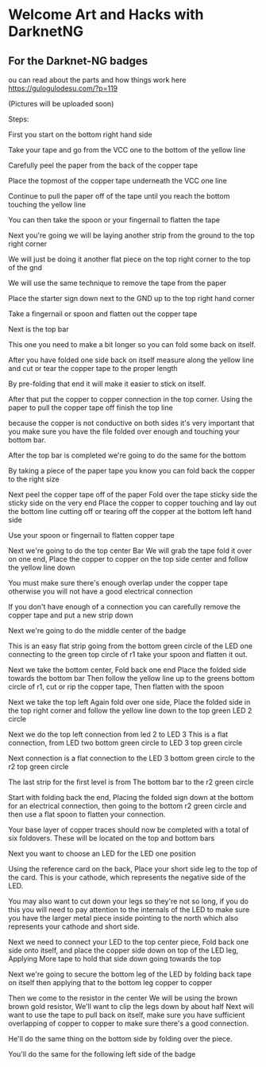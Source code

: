 # Welcome Art and Hacks with DarknetNG

## For the Darknet-NG badges
ou can read about the parts and how things work here
https://gulogulodesu.com/?p=119

(Pictures will be uploaded soon)

Steps:

First you start on the bottom right hand side

Take your tape and go from the VCC one to the bottom of the yellow line

Carefully peel the paper from the back of the copper tape

Place the topmost of the copper tape underneath the VCC one line

Continue to pull the paper off of the tape until you reach the bottom touching the yellow line

You can then take the spoon or your fingernail to flatten the tape

Next you're going we will be laying another strip from the ground to the top right corner

We will just be doing it another flat piece on the top right corner to the top of the gnd

We will use the same technique to remove the tape from the paper

Place the starter sign down next to the GND up to the top right hand corner

Take a fingernail or spoon and flatten out the copper tape

Next is the top bar

This one you need to make a bit longer so you can fold some back on itself.

After you have folded one side back on itself measure along the yellow line and cut or tear the copper tape to the proper length

By pre-folding that end it will make it easier to stick on itself.

After that put the copper to copper connection in the top corner. Using the paper to pull the copper tape off finish the top line

because the copper is not conductive on both sides it's very important that you make sure you have the file folded over enough and touching your bottom bar.

After the top bar is completed we're going to do the same for the bottom

By taking a piece of the paper tape you know you can fold back the copper to the right size

Next peel the copper tape off of the paper
Fold over the tape sticky side the sticky side on the very end
Place the copper to copper touching and lay out the bottom line cutting off or tearing off the copper at the bottom left hand side

Use your spoon or fingernail to flatten copper tape

Next we're going to do the top center Bar
We will grab the tape fold it over on one end,
Place the copper to copper on the top side center and follow the yellow line down

You must make sure there's enough overlap under the copper tape otherwise you will not have a good electrical connection

If you don't have enough of a connection you can carefully remove the copper tape and put a new strip down

Next we're going to do the middle center of the badge

This is an easy flat strip going from the bottom green circle of the LED one connecting to the green top circle of r1 take your spoon and flatten it out.

Next we take the bottom center,
Fold back one end
Place the folded side towards the bottom bar
Then follow the yellow line up to the greens bottom circle of r1, cut or rip the copper tape,
Then flatten with the spoon

Next we take the top left 
Again fold over one side,
Place the folded side in the top right corner and follow the yellow line down to the top green LED 2 circle

Next we do the top left connection from led 2 to LED 3
This is a flat connection, from LED two bottom green circle to LED 3 top green circle

Next connection is a flat connection to the LED 3 bottom green circle to the r2 top green circle

The last strip for the first level is from The bottom bar to the r2 green circle

Start with folding back the end,
Placing the folded sign down at the bottom for an electrical connection, then going to the bottom r2 green circle and then use a flat spoon to flatten your connection.

Your base layer of copper traces should now be completed with a total of six foldovers.
These will be located on the top and bottom bars

Next you want to choose an LED for the LED one position

Using the reference card on the back,
Place your short side leg to the top of the card.
This is your cathode, which represents the negative side of the LED.

You may also want to cut down your legs so they're not so long, if you do this you will need to pay attention to the internals of the LED to make sure you have the larger metal piece inside pointing to the north which also represents your cathode and short side.

Next we need to connect your LED to the top center piece,
Fold back one side onto itself, and place the copper side down on top of the LED leg, 
Applying More tape to hold that side down going towards the top

Next we're going to secure the bottom leg of the LED by folding back tape on itself then applying that to the bottom leg copper to copper

Then we come to the resistor in the center
We will be using the brown brown gold resistor,
We'll want to clip the legs down by about half
Next will want to use the tape to pull back on itself, make sure you have sufficient overlapping of copper to copper to make sure there's a good connection.

He'll do the same thing on the bottom side by folding over the piece.

You'll do the same for the following left side of the badge
